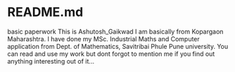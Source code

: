 # README.md
basic paperwork
This is Ashutosh_Gaikwad I am basically from Kopargaon Maharashtra. I have done my MSc. Industrial Maths and Computer application from Dept. of Mathematics, Savitribai Phule Pune university. You can read and use my work but dont forgot to mention me if you find out anything interesting out of it...
